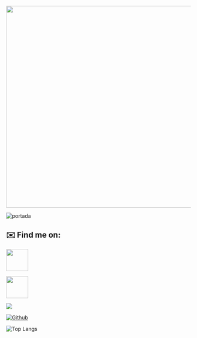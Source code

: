 

<p align="center">
  <img width="8000" height="550" src="https://user-images.githubusercontent.com/83043304/127681901-1139d0ba-927d-46d2-a36d-76a2fab9a572.gif">
</p>

![portada](https://user-images.githubusercontent.com/83043304/127672882-2db7f5c2-5de3-411f-a21c-e1b2b16a72b5.png)


## ✉️ Find me on:
<a href="www.linkedin.com/in/roberto-baca"><img width="60" height="60" src = "https://user-images.githubusercontent.com/83043304/127684279-ad066993-b6a0-47aa-ad19-6644e4f1c06d.png">

<a href="mailto:roberto.nicolas.baca@gmail.com"><img width = "60" height="60" src="https://user-images.githubusercontent.com/83043304/127685947-dbed446f-c533-4c34-80a7-ab05da866aad.png">
  
![](https://visitor-badge.laobi.icu/badge?page_id=roberbaca.roberbaca)
  
[![Github](https://img.shields.io/github/followers/roberbaca?label=Follow&style=social)](https://github.com/roberbaca)
  
![Top Langs](https://github-readme-stats.vercel.app/api/top-langs/?username=roberbaca&theme=tokyonight)

